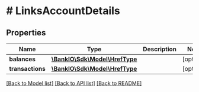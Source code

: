 # # LinksAccountDetails

## Properties

Name | Type | Description | Notes
------------ | ------------- | ------------- | -------------
**balances** | [**\BankIO\Sdk\Model\HrefType**](HrefType.md) |  | [optional] 
**transactions** | [**\BankIO\Sdk\Model\HrefType**](HrefType.md) |  | [optional] 

[[Back to Model list]](../../README.md#documentation-for-models) [[Back to API list]](../../README.md#documentation-for-api-endpoints) [[Back to README]](../../README.md)


